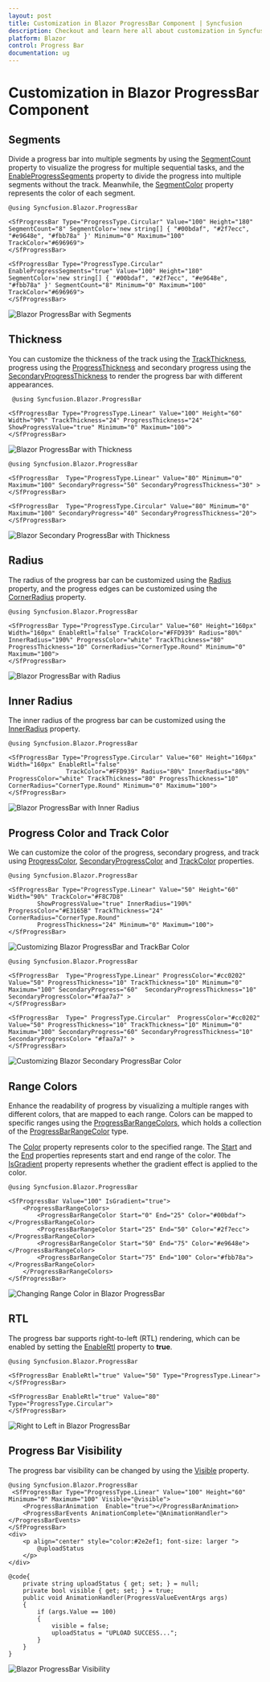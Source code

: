 ```yaml
---
layout: post
title: Customization in Blazor ProgressBar Component | Syncfusion
description: Checkout and learn here all about customization in Syncfusion Blazor ProgressBar component and more.
platform: Blazor
control: Progress Bar 
documentation: ug
---
```


# Customization in Blazor ProgressBar Component

## Segments

Divide a progress bar into multiple segments by using the [SegmentCount](https://help.syncfusion.com/cr/blazor/Syncfusion.Blazor.ProgressBar.SfProgressBar.html#Syncfusion_Blazor_ProgressBar_SfProgressBar_SegmentCount) property to visualize the progress for multiple sequential tasks, and the [EnableProgressSegments](https://help.syncfusion.com/cr/blazor/Syncfusion.Blazor.ProgressBar.SfProgressBar.html#Syncfusion_Blazor_ProgressBar_SfProgressBar_EnableProgressSegments) property to divide the progress  into multiple segments without the track. Meanwhile, the [SegmentColor](https://help.syncfusion.com/cr/blazor/Syncfusion.Blazor.ProgressBar.SfProgressBar.html#Syncfusion_Blazor_ProgressBar_SfProgressBar_SegmentColor) property represents the color of each segment.

```cshtml
@using Syncfusion.Blazor.ProgressBar

<SfProgressBar Type="ProgressType.Circular" Value="100" Height="180" SegmentCount="8" SegmentColor='new string[] { "#00bdaf", "#2f7ecc", "#e9648e", "#fbb78a" }' Minimum="0" Maximum="100" TrackColor="#696969">
</SfProgressBar>

<SfProgressBar Type="ProgressType.Circular" EnableProgressSegments="true" Value="100" Height="180" SegmentColor='new string[] { "#00bdaf", "#2f7ecc", "#e9648e", "#fbb78a" }' SegmentCount="8" Minimum="0" Maximum="100" TrackColor="#696969">
</SfProgressBar>
```

![Blazor ProgressBar with Segments](images/blazor-progressbar-with-segments.png)

## Thickness

You can customize the thickness of the track using the [TrackThickness](https://help.syncfusion.com/cr/blazor/Syncfusion.Blazor.ProgressBar.SfProgressBar.html#Syncfusion_Blazor_ProgressBar_SfProgressBar_TrackThickness), progress using the [ProgressThickness](https://help.syncfusion.com/cr/blazor/Syncfusion.Blazor.ProgressBar.SfProgressBar.html#Syncfusion_Blazor_ProgressBar_SfProgressBar_ProgressThickness) and secondary progress using the [SecondaryProgressThickness](https://help.syncfusion.com/cr/blazor/Syncfusion.Blazor.ProgressBar.SfProgressBar.html#Syncfusion_Blazor_ProgressBar_SfProgressBar_SecondaryProgressThickness) to render the progress bar with different appearances.  

```cshtml
 @using Syncfusion.Blazor.ProgressBar

<SfProgressBar Type="ProgressType.Linear" Value="100" Height="60" Width="90%" TrackThickness="24" ProgressThickness="24" ShowProgressValue="true" Minimum="0" Maximum="100">
</SfProgressBar>
```

![Blazor ProgressBar with Thickness](images/blazor-progressbar-with-thickness.png)


```cshtml
@using Syncfusion.Blazor.ProgressBar

<SfProgressBar  Type="ProgressType.Linear" Value="80" Minimum="0" Maximum="100" SecondaryProgress="50" SecondaryProgressThickness="30" >
</SfProgressBar>

<SfProgressBar  Type="ProgressType.Circular" Value="80" Minimum="0" Maximum="100" SecondaryProgress="40" SecondaryProgressThickness="20">
</SfProgressBar>
```

![Blazor Secondary ProgressBar with Thickness](images/blazor-progressbar-secondaryprogressbar-thickness.png)

## Radius

The radius of the progress bar can be customized using the [Radius](https://help.syncfusion.com/cr/blazor/Syncfusion.Blazor.ProgressBar.SfProgressBar.html#Syncfusion_Blazor_ProgressBar_SfProgressBar_Radius) property, and the progress edges can be customized using the [CornerRadius](https://help.syncfusion.com/cr/blazor/Syncfusion.Blazor.ProgressBar.SfProgressBar.html#Syncfusion_Blazor_ProgressBar_SfProgressBar_CornerRadius) property.

```cshtml
@using Syncfusion.Blazor.ProgressBar

<SfProgressBar Type="ProgressType.Circular" Value="60" Height="160px" Width="160px" EnableRtl="false" TrackColor="#FFD939" Radius="80%" InnerRadius="190%" ProgressColor="white" TrackThickness="80" ProgressThickness="10" CornerRadius="CornerType.Round" Minimum="0" Maximum="100">
</SfProgressBar>
```

![Blazor ProgressBar with Radius](images/blazor-progressbar-with-radius.png)

## Inner Radius

The inner radius of the progress bar can be customized using the [InnerRadius](https://help.syncfusion.com/cr/blazor/Syncfusion.Blazor.ProgressBar.SfProgressBar.html#Syncfusion_Blazor_ProgressBar_SfProgressBar_InnerRadius) property.

```cshtml
@using Syncfusion.Blazor.ProgressBar

<SfProgressBar Type="ProgressType.Circular" Value="60" Height="160px" Width="160px" EnableRtl="false"
                TrackColor="#FFD939" Radius="80%" InnerRadius="80%" ProgressColor="white" TrackThickness="80" ProgressThickness="10" CornerRadius="CornerType.Round" Minimum="0" Maximum="100">
</SfProgressBar>
```

![Blazor ProgressBar with Inner Radius](images/blazor-progressbar-with-inner-radius.png)

## Progress Color and Track Color

We can customize the color of the progress, secondary progress, and track using [ProgressColor](https://help.syncfusion.com/cr/blazor/Syncfusion.Blazor.ProgressBar.SfProgressBar.html#Syncfusion_Blazor_ProgressBar_SfProgressBar_ProgressColor), [SecondaryProgressColor](https://help.syncfusion.com/cr/blazor/Syncfusion.Blazor.ProgressBar.SfProgressBar.html#Syncfusion_Blazor_ProgressBar_SfProgressBar_SecondaryProgressColor) and [TrackColor](https://help.syncfusion.com/cr/blazor/Syncfusion.Blazor.ProgressBar.SfProgressBar.html#Syncfusion_Blazor_ProgressBar_SfProgressBar_TrackColor) properties.  

```cshtml
@using Syncfusion.Blazor.ProgressBar

<SfProgressBar Type="ProgressType.Linear" Value="50" Height="60" Width="90%" TrackColor="#F8C7D8"
        ShowProgressValue="true" InnerRadius="190%" ProgressColor="#E3165B" TrackThickness="24" CornerRadius="CornerType.Round"
        ProgressThickness="24" Minimum="0" Maximum="100">
</SfProgressBar>
```

![Customizing Blazor ProgressBar and TrackBar Color](images/blazor-progressbar-and-trackbar-with-custom-color.png)

```cshtml
@using Syncfusion.Blazor.ProgressBar

<SfProgressBar  Type="ProgressType.Linear" ProgressColor="#cc0202" Value="50" ProgressThickness="10" TrackThickness="10" Minimum="0" Maximum="100" SecondaryProgress="60"  SecondaryProgressThickness="10" SecondaryProgressColor="#faa7a7" >
</SfProgressBar>

<SfProgressBar  Type=" ProgressType.Circular"  ProgressColor="#cc0202" Value="50" ProgressThickness="10" TrackThickness="10" Minimum="0" Maximum="100" SecondaryProgress="60" SecondaryProgressThickness="10" SecondaryProgressColor= "#faa7a7" >
</SfProgressBar>
```

![Customizing Blazor Secondary ProgressBar Color](images/blazor-progressbar-secondaryprogressbar-color.png)


## Range Colors

Enhance the readability of progress by visualizing a multiple ranges with different colors, that are mapped to each range. Colors can be mapped to specific ranges using the [ProgressBarRangeColors](https://help.syncfusion.com/cr/blazor/Syncfusion.Blazor.ProgressBar.ProgressBarRangeColors.html), which holds a collection of the [ProgressBarRangeColor](https://help.syncfusion.com/cr/blazor/Syncfusion.Blazor.ProgressBar.ProgressBarRangeColor.html) type.

The [Color](https://help.syncfusion.com/cr/blazor/Syncfusion.Blazor.ProgressBar.ProgressBarRangeColor.html#Syncfusion_Blazor_ProgressBar_ProgressBarRangeColor_Color) property represents color to the specified range. The [Start](https://help.syncfusion.com/cr/blazor/Syncfusion.Blazor.ProgressBar.ProgressBarRangeColor.html#Syncfusion_Blazor_ProgressBar_ProgressBarRangeColor_Start) and the [End](https://help.syncfusion.com/cr/blazor/Syncfusion.Blazor.ProgressBar.ProgressBarRangeColor.html#Syncfusion_Blazor_ProgressBar_ProgressBarRangeColor_End) properties represents start and end range of the color. The [IsGradient](https://help.syncfusion.com/cr/blazor/Syncfusion.Blazor.ProgressBar.SfProgressBar.html#Syncfusion_Blazor_ProgressBar_SfProgressBar_IsGradient) property represents whether the gradient effect is applied to the color.

```cshtml
@using Syncfusion.Blazor.ProgressBar

<SfProgressBar Value="100" IsGradient="true">
    <ProgressBarRangeColors>
        <ProgressBarRangeColor Start="0" End="25" Color="#00bdaf"></ProgressBarRangeColor>
        <ProgressBarRangeColor Start="25" End="50" Color="#2f7ecc"></ProgressBarRangeColor>
        <ProgressBarRangeColor Start="50" End="75" Color="#e9648e"></ProgressBarRangeColor>
        <ProgressBarRangeColor Start="75" End="100" Color="#fbb78a"></ProgressBarRangeColor>
    </ProgressBarRangeColors>
</SfProgressBar>
```

![Changing Range Color in Blazor ProgressBar](images/blazor-progressbar-change-range-color.png)

## RTL

The progress bar supports right-to-left (RTL) rendering, which can be enabled by setting the [EnableRtl](https://help.syncfusion.com/cr/blazor/Syncfusion.Blazor.ProgressBar.SfProgressBar.html#Syncfusion_Blazor_ProgressBar_SfProgressBar_EnableRtl) property to **true**.

```cshtml
@using Syncfusion.Blazor.ProgressBar

<SfProgressBar EnableRtl="true" Value="50" Type="ProgressType.Linear">
</SfProgressBar>

<SfProgressBar EnableRtl="true" Value="80" Type="ProgressType.Circular">
</SfProgressBar>
```

![Right to Left in Blazor ProgressBar](images/blazor-progressbar-right-to-left.png)

## Progress Bar Visibility 

The progress bar visibility can be changed by using the [Visible](https://help.syncfusion.com/cr/blazor/Syncfusion.Blazor.ProgressBar.SfProgressBar.html#Syncfusion_Blazor_ProgressBar_SfProgressBar_Visible) property.

```cshtml
@using Syncfusion.Blazor.ProgressBar
 <SfProgressBar Type="ProgressType.Linear" Value="100" Height="60" Minimum="0" Maximum="100" Visible="@visible">
    <ProgressBarAnimation  Enable="true"></ProgressBarAnimation>
    <ProgressBarEvents AnimationComplete="@AnimationHandler"></ProgressBarEvents>
</SfProgressBar>
<div>
    <p align="center" style="color:#2e2ef1; font-size: larger ">
        @uploadStatus
    </p>
</div>
    
@code{
    private string uploadStatus { get; set; } = null;
    private bool visible { get; set; } = true;
    public void AnimationHandler(ProgressValueEventArgs args)
    { 
        if (args.Value == 100)
        {
            visible = false;
            uploadStatus = "UPLOAD SUCCESS...";
        }
    }
}
```

![Blazor ProgressBar Visibility](images/progress-bar-visibility.gif)



